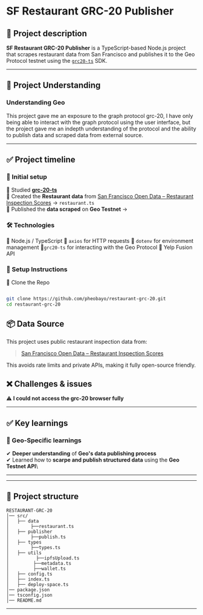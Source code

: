 # SF Restaurant GRC-20 Publisher

## 📌 Project description

**SF Restaurant GRC-20 Publisher** is a TypeScript-based Node.js project that scrapes restaurant data from San Francisco and publishes it to the Geo Protocol testnet using the [`grc20-ts`](https://github.com/graphprotocol/grc-20-ts) SDK.

---

## 🎯 Project Understanding

### Understanding Geo 

This project gave me an exposure to the graph protocol grc-20, I have only being able to interact with the graph protocol using the user interface, but the project gave me an indepth understanding of the protocol and the ability to publish data and scraped data from external source.



---

## ✅ Project timeline

### 📌 Initial setup

🔹 Studied **[grc-20-ts](https://github.com/graphprotocol/grc-20-ts)**\
🔹 Created the **Restaurant data** from [San Francisco Open Data – Restaurant Inspection Scores](https://data.sfgov.org/resource/pyih-qa8i.json) → `restaurant.ts`\
🔹 Published the **data scraped** on **Geo Testnet** → 


### 🛠️ Technologies

🔹 Node.js / TypeScript
🔹 `axios` for HTTP requests
🔹 `dotenv` for environment management
🔹`grc20-ts` for interacting with the Geo Protocol
🔹 Yelp Fusion API

### 🔧 Setup Instructions

 🔹 Clone the Repo

```bash

git clone https://github.com/pheobayo/restaurant-grc-20.git
cd restaurant-grc-20

```
 
## 📦 Data Source

This project uses public restaurant inspection data from:

> [San Francisco Open Data – Restaurant Inspection Scores](https://data.sfgov.org/resource/pyih-qa8i.json)

This avoids rate limits and private APIs, making it fully open-source friendly.


## ❌ Challenges & issues

⚠ **I could not access the grc-20 browser fully** 


---

## ✅ Key learnings



### 📌 Geo-Specific learnings

✔ **Deeper understanding** of **Geo's data publishing process**\
✔ Learned how to **scarpe and publish structured data** using the **Geo Testnet API**\

---




---


## 📂 Project structure

```
RESTAURANT-GRC-20
│── src/
│   ├── data  
│        ├──restaurant.ts
│   ├── publisher
│        ├──publish.ts
│   ├── types
│        ├──types.ts
│   ├── utils
│          ├──ipfsUpload.ts
│         ├──metadata.ts
│         ├──wallet.ts
│   ├── config.ts
│   ├── index.ts
│   ├── deploy-space.ts
│── package.json
│── tsconfig.json
│── README.md
```

---


